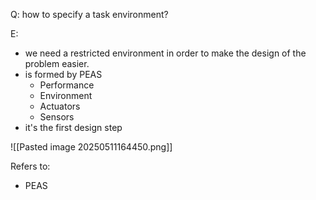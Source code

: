 Q: how to specify a task environment?

E:
- we need a restricted environment in order to make the design of the problem easier.
- is formed by PEAS
	- Performance
	- Environment
	- Actuators
	- Sensors
- it's the first design step

![[Pasted image 20250511164450.png]]

Refers to:
- PEAS